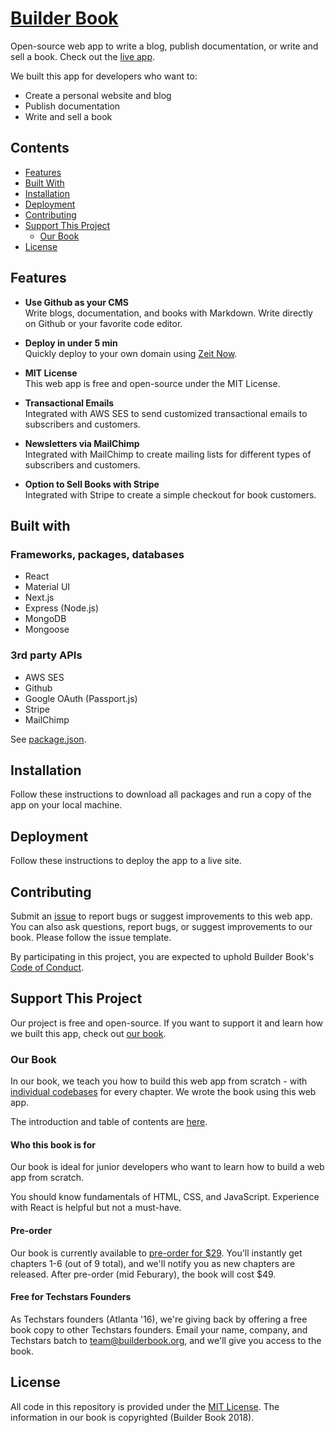 # [Builder Book](https://builderbook.org)

Open-source web app to write a blog, publish documentation, or write and sell a book. Check out the [live app](https://builderbook.org/books/book-1/introduction).

We built this app for developers who want to:

- Create a personal website and blog
- Publish documentation
- Write and sell a book

## Contents
- [Features](#features)
- [Built With](#built-with)
- [Installation](#installation)
- [Deployment](#deployment)
- [Contributing](#contributing)
- [Support This Project](#support-this-project)
  - [Our Book](#our-book)
- [License](#license)

## Features

- **Use Github as your CMS**</br>
Write blogs, documentation, and books with Markdown. Write directly on Github or your favorite code editor.

- **Deploy in under 5 min**</br>
Quickly deploy to your own domain using [Zeit Now](https://zeit.co/now).

- **MIT License**</br>
This web app is free and open-source under the MIT License.

- **Transactional Emails**</br>
Integrated with AWS SES to send customized transactional emails to subscribers and customers.

- **Newsletters via MailChimp**</br>
Integrated with MailChimp to create mailing lists for different types of subscribers and customers.

- **Option to Sell Books with Stripe**</br>
Integrated with Stripe to create a simple checkout for book customers.

## Built with

### Frameworks, packages, databases
- React
- Material UI
- Next.js
- Express (Node.js)
- MongoDB
- Mongoose

### 3rd party APIs
- AWS SES
- Github
- Google OAuth (Passport.js)
- Stripe
- MailChimp

See [package.json](https://github.com/builderbook/builderbook/blob/master/package.json).

## Installation

Follow these instructions to download all packages and run a copy of the app on your local machine.

## Deployment

Follow these instructions to deploy the app to a live site.

## Contributing

Submit an [issue](https://github.com/builderbook/builderbook-app/issues/new) to report bugs or suggest improvements to this web app. You can also ask questions, report bugs, or suggest improvements to our book. Please follow the issue template.

By participating in this project, you are expected to uphold Builder Book's [Code of Conduct](https://github.com/builderbook/builderbook-app/blob/master/CODE-OF-CONDUCT.md).

## Support This Project

Our project is free and open-source. If you want to support it and learn how we built this app, check out [our book](https://builderbook.org/books/book-1/introduction). 

### Our Book

In our book, we teach you how to build this web app from scratch - with [individual codebases](https://github.com/builderbook/book-1-code) for every chapter. We wrote the book using this web app.

The introduction and table of contents are [here](https://builderbook.org/books/book-1/introduction).

#### Who this book is for

Our book is ideal for junior developers who want to learn how to build a web app from scratch. 

You should know fundamentals of HTML, CSS, and JavaScript. Experience with React is helpful but not a must-have.

#### Pre-order

Our book is currently available to [pre-order for $29](https://builderbook.org/books/book-1/introduction). You'll instantly get chapters 1-6 (out of 9 total), and we'll notify you as new chapters are released. After pre-order (mid Feburary), the book will cost $49.

#### Free for Techstars Founders

As Techstars founders (Atlanta '16), we're giving back by offering a free book copy to other Techstars founders. Email your name, company, and Techstars batch to team@builderbook.org, and we'll give you access to the book.

## License

All code in this repository is provided under the [MIT License](https://github.com/builderbook/books/blob/master/LICENSE). The information in our book is copyrighted (Builder Book 2018). 
